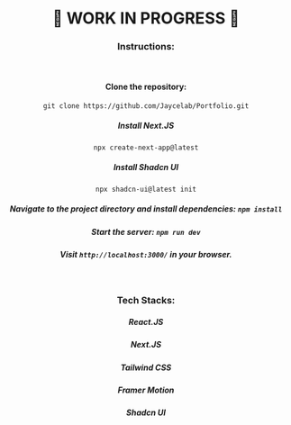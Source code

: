 <div align="center">

# 🚧 WORK IN PROGRESS 🚧

### Instructions:

<br>

#### Clone the repository:

`git clone https://github.com/Jaycelab/Portfolio.git`

##### Install Next.JS

`npx create-next-app@latest` <!--Select ESLint and TailWind CSS-->

##### Install Shadcn UI

`npx shadcn-ui@latest init`

##### Navigate to the project directory and install dependencies: `npm install`

##### Start the server: `npm run dev`

##### Visit `http://localhost:3000/` in your browser.

<br>

### Tech Stacks:

##### React.JS

##### Next.JS

##### Tailwind CSS

##### Framer Motion

##### Shadcn UI

</div>
